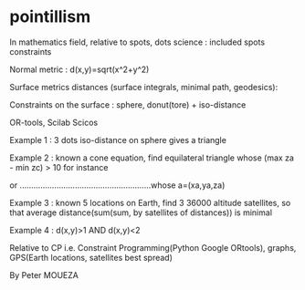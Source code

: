 # pointillism
In mathematics field, relative to spots, dots science : included spots constraints

Normal metric : d(x,y)=sqrt(x^2+y^2)

Surface metrics distances (surface integrals, minimal path, geodesics): 

Constraints on the surface : sphere, donut(tore) + iso-distance

OR-tools, Scilab Scicos

Example 1 : 3 dots iso-distance on sphere gives a triangle

Example 2 : known a cone equation, find equilateral triangle whose (max za - min zc) > 10 for instance

or .........................................................whose a=(xa,ya,za)

Example 3 : known 5 locations on Earth, find 3 36000 altitude satellites, so that average distance(sum(sum, by satellites of distances)) is minimal

Example 4 :  d(x,y)>1 AND d(x,y)<2 

Relative to CP i.e. Constraint Programming(Python Google ORtools), graphs, GPS(Earth locations, satellites best spread)

By Peter MOUEZA
